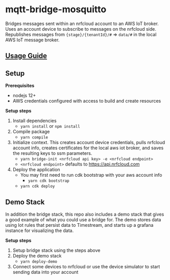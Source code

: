 # mqtt-bridge-mosquitto
Bridges messages sent within an nrfcloud account to an AWS IoT broker.
Uses an account device to subscribe to messages on the nrfcloud side.
Republishes messages from `{stage}/{tenantId}/#` => `data/#` in the
local AWS IoT message broker.

## [Usage Guide](https://docs.nrfcloud.com/Guides/Messages/SetupMessageBridge)

## Setup
**Prerequisites**
* nodejs 12+
* AWS credentials configured with access to build and create resources

**Setup steps**
1. Install dependencies
    * `yarn install` or `npm install`
2. Compile package
   * `yarn compile`
3. Initialize context. This creates account device credentials, pulls
nrfcloud account info, creates certificates for the local aws iot broker,
   and saves the resulting keys to ssm parameters.
    * `yarn bridge-init <nrfcloud api key> -e <nrfcloud endpoint>`
    * `<nrfcloud endpoint>` defaults to https://api.nrfcloud.com
4. Deploy the application
   * You may first need to run cdk bootstrap with your aws account info
     * `yarn cdk bootstrap`
   * `yarn cdk deploy`

## Demo Stack
In addition the bridge stack, this repo also includes a demo stack that gives a good example
of what you could use a bridge for. The demo stores data using Iot rules that persist
data to Timestream, and starts up a grafana instance for visualizing the data.

**Setup steps**
1. Setup bridge stack using the steps above
2. Deploy the demo stack
   * `yarn deploy-demo`
3. Connect some devices to nrfcloud or use the device simulator to start
   sending data into your account
